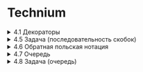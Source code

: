 # Technium

<details>
<summary>4.1 Декораторы</summary>

[link](https://github.com/PavLikh/Technium/tree/master/04-algorithms_data_structures/4-1-decorators)

## Задача 1.
Измерьте с помощью декоратора measure_execution_time продолжительность HTTP запроса к произвольному url (можно взять код из первых уроков по ботам)

## Задача 2. 
Описание задачи:

Необходимо разработать декоратор requires_admin, который будет использоваться для проверки роли пользователя перед выполнением защищенной функции. Если роль пользователя не соответствует требуемой, декоратор должен выбрасывать исключение PermissionError. В противном случае функция должна выполняться корректно.

### Пример использования:

Функция delete_user отвечает за удаление пользователей. Она должна быть доступна только для пользователей с ролью "admin".  Если пользователь, вызывающий эту функцию, не является администратором, необходимо остановить выполнение функции и выбросить PermissionError.

 
```python
@requires_admin
def delete_user(user, username_to_delete):
    return f"User {username_to_delete} has been deleted by {user['username']}."
```
### Пример юзеров
```python
admin_user = {'username': 'Alice', 'role': 'admin'}
regular_user = {'username': 'Bob', 'role': 'user'}
```

### Вызовы функции
```python
print(delete_user(admin_user, 'Charlie')) # Должно отработать
print(delete_user(regular_user, 'Charlie')) # Должно рейзить PermissionError
```

</details>
<details>
<summary>4.5 Задача (последовательность скобок)</summary>

[link](https://github.com/PavLikh/Technium/tree/master/04-algorithms_data_structures/4-5-task)

## Описание задачи
Необходимо написать программу, которая проверяет, является ли данная строка правильной скобочной последовательностью. Правильной скобочной последовательностью считается последовательность, в которой каждая открывающая скобка (например, '(', '{', '[') имеет соответствующую закрывающую скобку (')', '}', ']'). При этом скобки должны быть правильно вложены друг в друга, и порядок их следования должен быть корректным.

Примеры:

Правильная скобочная последовательность: "([]{})"
Неправильная скобочная последовательность: "([)]"
Неправильная скобочная последовательность: "{[}"
Правильная скобочная последовательность: "()"

Задача включает в себя следующие шаги:

- Считать строку, содержащую скобочную последовательность.
- Используя стек, проверить каждую скобку в строке.
- Если текущая скобка - открывающая, добавить ее в стек.
- Если текущая скобка - закрывающая, проверить, соответствует ли она последней открывающей скобке в стеке. Если да, удалить последнюю открывающую скобку из стека и продолжить проверку. В противном случае, скобочная последовательность неправильна.
- По завершении проверки всех символов в строке, проверить, остались ли какие-либо непарные скобки в стеке. Если да, скобочная последовательность также считается неправильной.

Результатом выполнения программы должно быть сообщение о том, является ли данная строка правильной скобочной последовательностью или нет. В идеале код должен содержать реализацию класса Стек и функцию для проверки строки со скобками. 
</details>
<details>
<summary>4.6 Обратная польская нотация</summary>

[link](https://github.com/PavLikh/Technium/tree/master/04-algorithms_data_structures/4-6-reverse_polish_notation)

## Обратная польская запись (Reverse Polish Notation, RPN - она же постфиксная нотация, или обратная польская нотация (ОПН)) 
-это форма записи математических выражений, в которой операторы располагаются после своих операндов. Это также называется постфиксной записью. обратной польской записи порядок выполнения операций однозначно определяется, и не требуется использование скобок для указания приоритета операций.

Пример обратной польской записи:

Обычное инфиксное выражение: 3 + 4 * 2
Обратная польская запись: 3 4 2 * +

В обратной польской записи каждый операнд считывается, а затем оператор выполняется над двумя последними операндами. В данном случае, сначала выполняется умножение 4 * 2, а затем результат (8) складывается с 3, чтобы получить окончательный результат (11).

Обратная польская запись имеет несколько преимуществ:

1. Она исключает неоднозначность в приоритете операторов, так как порядок операций однозначно определяется последовательностью операторов.
2. Она облегчает вычисления на стеке, что делает ее полезной для реализации калькуляторов и интерпретаторов математических выражений.
3. Она упрощает анализ и вычисление выражений в программах.

Для вычисления выражения в обратной польской записи можно использовать стек. 

Алгоритм решения задачи обратной польской записи с использованием стека можно разбить на несколько шагов:

- Создать пустой стек для хранения операндов.
- Разбить строку входного выражения на токены (числа и операторы).
- Для каждого токена во входном выражении выполнить следующее:
    - Если токен - операнд (число), поместить его в стек.
    - Если токен - оператор (+, -, *, /), извлечь два верхних элемента из стека (это будут операнды), выполнить операцию с ними и результат поместить обратно в стек.
- После обработки всех токенов входного выражения, в стеке должен остаться единственный элемент - результат вычислений.
</details>
<details>
<summary>4.7 Очередь</summary>

[link](https://github.com/PavLikh/Technium/tree/master/04-algorithms_data_structures/4-7-queue)

</details>
<details>
<summary>4.8 Задача (очередь)</summary>

[link](https://github.com/PavLikh/Technium/tree/master/04-algorithms_data_structures/4-8-task-queue)

Цель этого задания - создать программу для управления задачами с использованием структуры данных "очередь". Задачи будут представлены в виде объектов, и программа должна поддерживать операции добавления задачи в очередь, извлечения задачи из очереди и проверки состояния очереди.

### Требования 
1. Создайте класс TaskQueue, который будет представлять очередь задач. Этот класс должен иметь следующие методы:
    * add_task(task): Добавляет задачу task в конец очереди.
    * get_next_task(): Извлекает и возвращает задачу из начала очереди. Если очередь пуста, вернуть None.
    * is_empty(): Проверяет, пуста ли очередь. Возвращает True, если очередь пуста, и False в противном случае.
2. Создайте класс Task, который будет представлять задачу. Этот класс должен иметь атрибут:
    * name: Название задачи (строка).
3. Реализуйте логику работы с задачами в соответствии с их добавлением и извлечением из очереди.

Примеры тестовых данных и ожидаемых результатов:
```python
queue = TaskQueue()

task1 = Task("Задача 1")
task2 = Task("Задача 2")
task3 = Task("Задача 3")

queue.add_task(task1)
queue.add_task(task2)
queue.add_task(task3)

next_task = queue.get_next_task()
print(f"Следующая задача: {next_task.name if next_task else 'Нет задач'}")  # Ожидаемый результат: "Задача 1"

queue.get_next_task()  # Извлечь следующую задачу

print(f"Очередь пуста: {queue.is_empty()}")  # Ожидаемый результат: False
```

</details>
